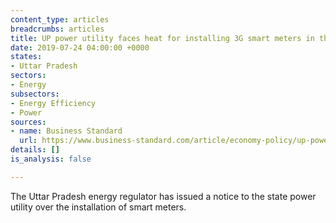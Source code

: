 ```yaml
---
content_type: articles
breadcrumbs: articles
title: UP power utility faces heat for installing 3G smart meters in the age of 4G
date: 2019-07-24 04:00:00 +0000
states:
- Uttar Pradesh
sectors:
- Energy
subsectors:
- Energy Efficiency
- Power
sources:
- name: Business Standard
  url: https://www.business-standard.com/article/economy-policy/up-power-utility-faces-heat-for-installing-3g-smart-meters-in-the-age-of-4g-119071601003_1.html
details: []
is_analysis: false

---
```

The Uttar Pradesh energy regulator has issued a notice to the state power utility over the installation of smart meters.
